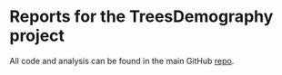 # Reports for the TreesDemography project

All code and analysis can be found in the main GitHub [repo](https://github.com/willvieira/TreesDemography).

